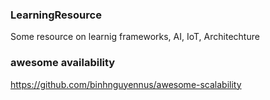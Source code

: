 ### LearningResource
Some resource on learnig frameworks, AI, IoT, Architechture

### awesome availability
https://github.com/binhnguyennus/awesome-scalability
